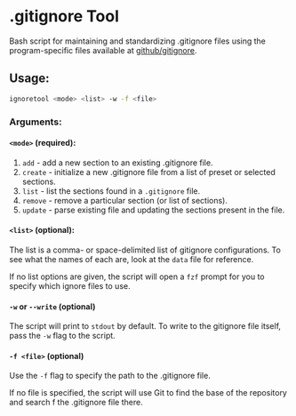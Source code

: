 # .gitignore Tool

Bash script for maintaining and standardizing .gitignore files using the
program-specific files available at
[github/gitignore](https://github.com/github/gitignore).

## Usage:

```sh
ignoretool <mode> <list> -w -f <file>
```

### Arguments:

#### `<mode>` (required):

1. `add` - add a new section to an existing .gitignore file.
2. `create` - initialize a new .gitignore file from a list of preset or selected
   sections.
3. `list` - list the sections found in a `.gitignore` file.
4. `remove` - remove a particular section (or list of sections).
5. `update` - parse existing file and updating the sections present in the file.

#### `<list>` (optional):

The list is a comma- or space-delimited list of gitignore configurations. To see
what the names of each are, look at the `data` file for reference.

If no list options are given, the script will open a `fzf` prompt for you to
specify which ignore files to use.

#### `-w` or `--write` (optional)

The script will print to `stdout` by default. To write to the gitignore file
itself, pass the `-w` flag to the script.

#### `-f <file>` (optional)

Use the `-f` flag to specify the path to the .gitignore file.

If no file is specified, the script will use Git to find the base of the
repository and search f the .gitignore file there.
